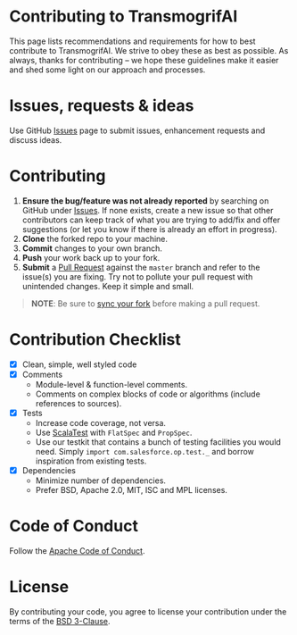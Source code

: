 # Contributing to TransmogrifAI

This page lists recommendations and requirements for how to best contribute to TransmogrifAI. We strive to obey these as best as possible. As always, thanks for contributing – we hope these guidelines make it easier and shed some light on our approach and processes.

# Issues, requests & ideas

Use GitHub [Issues](https://github.com/salesforce/TransmogrifAI/issues) page to submit issues, enhancement requests and discuss ideas.

# Contributing

1. **Ensure the bug/feature was not already reported** by searching on GitHub under [Issues](https://github.com/salesforce/TransmogrifAI/issues).  If none exists, create a new issue so that other contributors can keep track of what you are trying to add/fix and offer suggestions (or let you know if there is already an effort in progress).
3. **Clone** the forked repo to your machine.
4. **Commit** changes to your own branch.
5. **Push** your work back up to your fork.
6. **Submit** a [Pull Request](https://github.com/salesforce/TransmogrifAI/pulls) against the `master` branch and refer to the issue(s) you are fixing. Try not to pollute your pull request with unintended changes. Keep it simple and small.

> **NOTE**: Be sure to [sync your fork](https://help.github.com/articles/syncing-a-fork/) before making a pull request.

# Contribution Checklist

- [x] Clean, simple, well styled code
- [x] Comments
  - Module-level & function-level comments.
  - Comments on complex blocks of code or algorithms (include references to sources).
- [x] Tests
  - Increase code coverage, not versa.
  - Use [ScalaTest](http://www.scalatest.org/) with `FlatSpec` and `PropSpec`.
  - Use our testkit that contains a bunch of testing facilities you would need. Simply `import com.salesforce.op.test._` and borrow inspiration from existing tests.
- [x] Dependencies
  - Minimize number of dependencies.
  - Prefer BSD, Apache 2.0, MIT, ISC and MPL licenses.

# Code of Conduct
Follow the [Apache Code of Conduct](https://www.apache.org/foundation/policies/conduct.html).

# License
By contributing your code, you agree to license your contribution under the terms of the [BSD 3-Clause](License).
